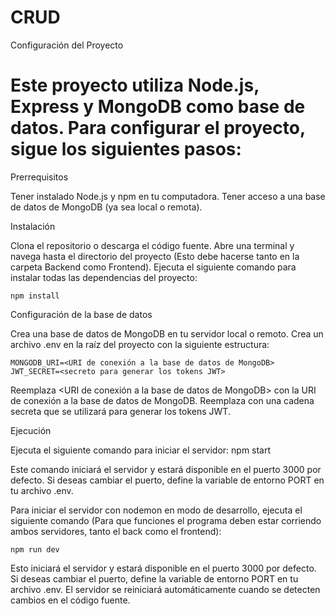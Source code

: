 # CRUD
Configuración del Proyecto

# Este proyecto utiliza Node.js, Express y MongoDB como base de datos. Para configurar el proyecto, sigue los siguientes pasos:
Prerrequisitos

Tener instalado Node.js y npm en tu computadora.
Tener acceso a una base de datos de MongoDB (ya sea local o remota).

Instalación

Clona el repositorio o descarga el código fuente.
Abre una terminal y navega hasta el directorio del proyecto (Esto debe hacerse  tanto en la carpeta Backend como Frontend).
Ejecuta el siguiente comando para instalar todas las dependencias del proyecto:

    npm install

Configuración de la base de datos

Crea una base de datos de MongoDB en tu servidor local o remoto.
Crea un archivo .env en la raíz del proyecto con la siguiente estructura:


    MONGODB_URI=<URI de conexión a la base de datos de MongoDB>
    JWT_SECRET=<secreto para generar los tokens JWT>
    
Reemplaza <URI de conexión a la base de datos de MongoDB> con la URI de conexión a la base de datos de MongoDB. Reemplaza <secreto para generar los tokens JWT> con una cadena secreta que se utilizará para generar los tokens JWT.
    
Ejecución

Ejecuta el siguiente comando para iniciar el servidor:
    npm start
    
Este comando iniciará el servidor y estará disponible en el puerto 3000 por defecto. Si deseas cambiar el puerto, define la variable de entorno PORT en tu archivo .env.

Para iniciar el servidor con nodemon en modo de desarrollo, ejecuta el siguiente comando (Para que funciones el programa deben estar corriendo ambos servidores, tanto el back como el frontend):

    npm run dev

Esto iniciará el servidor y estará disponible en el puerto 3000 por defecto. Si deseas cambiar el puerto, define la variable de entorno PORT en tu archivo .env. El servidor se reiniciará automáticamente cuando se detecten cambios en el código fuente.


